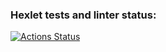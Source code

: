 ### Hexlet tests and linter status:
[![Actions Status](https://github.com/sergdudnik/qa-engineer-project-84/actions/workflows/hexlet-check.yml/badge.svg)](https://github.com/sergdudnik/qa-engineer-project-84/actions)